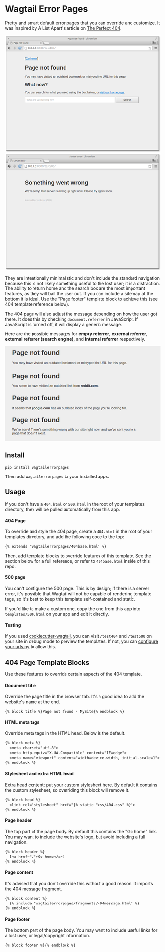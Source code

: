 Wagtail Error Pages
===================
Pretty and smart default error pages that you can override and customize. It was inspired by A List Apart's article on [The Perfect 404](http://alistapart.com/article/perfect404).

![Default 404 page](screenshots/error404.png)
![Default 500 page](screenshots/error500.png)

They are intentionally minimalistic and don't include the standard navigation because this is not likely something useful to the lost user; it is a distraction. The ability to return home and the search box are the most important features, as they will bail the user out. If you can include a sitemap at the bottom it is ideal. Use the "Page footer" template block to achieve this (see 404 template reference below).

The 404 page will also adjust the message depending on how the user got there. It does this by checking `document.referrer` in JavaScript. If JavaScript is turned off, it will display a generic message.

Here are the possible messages for **empty referrer**, **external referrer**, **external referrer (search engine)**, and **internal referrer** respectively.

![List of possible 404 messages](screenshots/error404-messages.png)

Install
-------

    pip install wagtailerrorpages

Then add `wagtailerrorpages` to your installed apps.

Usage
-----
If you don't have a `404.html` or `500.html` in the root of your templates directory, they will be pulled automatically from this app.

#### 404 Page
To override and style the 404 page, create a `404.html` in the root of your templates directory, and add the following code to the top:

    {% extends "wagtailerrorpages/404base.html" %}

Then, add template blocks to override features of this template. See the section below for a full reference, or refer to `404base.html` inside of this repo.

#### 500 page
You can't configure the 500 page. This is by design; if there is a server error, it's possible that Wagtail will not be capable of rendering template tags, so it's best to keep this template self-contained and static.

If you'd like to make a custom one, copy the one from this app into `templates/500.html` on your app and edit it directly.

#### Testing
If you used [cookiecutter-wagtail](https://github.com/torchbox/cookiecutter-wagtail), you can visit `/test404` and `/test500` on your site in debug mode to preview the templates. If not, you can [configure your urls.py](https://github.com/torchbox/cookiecutter-wagtail/blob/23d5dd7a7ba1e442f6c8c5526d211900d05030ef/%7B%7Bcookiecutter.repo_name%7D%7D/%7B%7Bcookiecutter.repo_name%7D%7D/urls.py#L23) to allow this.

404 Page Template Blocks
------------------------
Use these features to override certain aspects of the 404 template.

#### Document title
Override the page title in the browser tab. It's a good idea to add the website's name at the end.

    {% block title %}Page not found - MySite{% endblock %}

#### HTML meta tags
Override meta tags in the HTML head. Below is the default.

    {% block meta %}
      <meta charset="utf-8">
      <meta http-equiv="X-UA-Compatible" content="IE=edge">
      <meta name="viewport" content="width=device-width, initial-scale=1">
    {% endblock %}

#### Stylesheet and extra HTML head
Extra head content; put your custom stylesheet here. By default it contains the custom stylesheet, so overriding this block will remove it.

    {% block head %}
      <link rel="stylesheet" href="{% static "css/404.css" %}">
    {% endblock %}

#### Page header
The top part of the page body. By default this contains the "Go home" link. You may want to include the website's logo, but avoid including a full navigation.

    {% block header %}
      [<a href="/">Go home</a>]
    {% endblock %}

#### Page content
It's advised that you don't override this without a good reason. It imports the 404 message fragment.

    {% block content %}
      {% include "wagtailerrorpages/fragments/404message.html" %}
    {% endblock %}

#### Page footer
The bottom part of the page body. You may want to include useful links for a lost user, or legal/copyright information.

    {% block footer %}{% endblock %}
